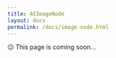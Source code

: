 ```yaml
---
title: ASImageNode
layout: docs
permalink: /docs/image-node.html
---
```


<div class = "warning">😑 This page is coming soon...</div>